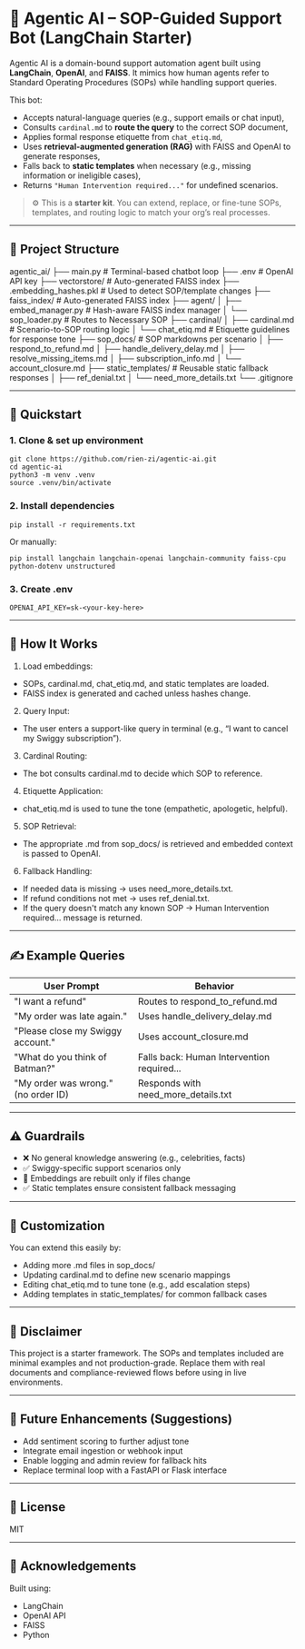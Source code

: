 # 🧠 Agentic AI – SOP-Guided Support Bot (LangChain Starter)

Agentic AI is a domain-bound support automation agent built using **LangChain**, **OpenAI**, and **FAISS**. It mimics how human agents refer to Standard Operating Procedures (SOPs) while handling support queries.

This bot:
- Accepts natural-language queries (e.g., support emails or chat input),
- Consults `cardinal.md` to **route the query** to the correct SOP document,
- Applies formal response etiquette from `chat_etiq.md`,
- Uses **retrieval-augmented generation (RAG)** with FAISS and OpenAI to generate responses,
- Falls back to **static templates** when necessary (e.g., missing information or ineligible cases),
- Returns `"Human Intervention required..."` for undefined scenarios.

> ⚙️ This is a **starter kit**. You can extend, replace, or fine-tune SOPs, templates, and routing logic to match your org’s real processes.

---

## 📁 Project Structure

agentic_ai/
├── main.py # Terminal-based chatbot loop
├── .env # OpenAI API key
├── vectorstore/ # Auto-generated FAISS index
├── .embedding_hashes.pkl # Used to detect SOP/template changes
├── faiss_index/ # Auto-generated FAISS index
├── agent/
│ ├── embed_manager.py # Hash-aware FAISS index manager
│ └── sop_loader.py # Routes to Necessary SOP
├── cardinal/
│ ├── cardinal.md # Scenario-to-SOP routing logic
│ └── chat_etiq.md # Etiquette guidelines for response tone
├── sop_docs/ # SOP markdowns per scenario
│ ├── respond_to_refund.md
│ ├── handle_delivery_delay.md
│ ├── resolve_missing_items.md
│ ├── subscription_info.md
│ └── account_closure.md
├── static_templates/ # Reusable static fallback responses
│ ├── ref_denial.txt
│ └── need_more_details.txt
└── .gitignore

---

## 🚀 Quickstart

### 1. Clone & set up environment

```
git clone https://github.com/rien-zi/agentic-ai.git
cd agentic-ai
python3 -m venv .venv
source .venv/bin/activate
```

### 2. Install dependencies
```
pip install -r requirements.txt
```
Or manually:
```
pip install langchain langchain-openai langchain-community faiss-cpu python-dotenv unstructured
```

### 3. Create .env
```
OPENAI_API_KEY=sk-<your-key-here>
```

---

## 🧠 How It Works
1. Load embeddings:
- SOPs, cardinal.md, chat_etiq.md, and static templates are loaded.
- FAISS index is generated and cached unless hashes change.

2. Query Input:
- The user enters a support-like query in terminal (e.g., “I want to cancel my Swiggy subscription”).

3. Cardinal Routing:
- The bot consults cardinal.md to decide which SOP to reference.

4. Etiquette Application:
- chat_etiq.md is used to tune the tone (empathetic, apologetic, helpful).

5. SOP Retrieval:
- The appropriate .md from sop_docs/ is retrieved and embedded context is passed to OpenAI.

6. Fallback Handling:
- If needed data is missing → uses need_more_details.txt.
- If refund conditions not met → uses ref_denial.txt.
- If the query doesn't match any known SOP → Human Intervention required... message is returned.

---

## ✍️ Example Queries
| User Prompt | Behavior |
| ----------- | ----------- |
| "I want a refund"	| Routes to respond_to_refund.md |
| "My order was late again." | Uses handle_delivery_delay.md |
| "Please close my Swiggy account."	| Uses account_closure.md |
| "What do you think of Batman?" | Falls back: Human Intervention required... |
| "My order was wrong." (no order ID) | Responds with need_more_details.txt |

---

## ⚠️ Guardrails
- ❌ No general knowledge answering (e.g., celebrities, facts)
- ✅ Swiggy-specific support scenarios only
- 🔄 Embeddings are rebuilt only if files change
- ✅ Static templates ensure consistent fallback messaging

---

## 🔧 Customization
You can extend this easily by:
- Adding more .md files in sop_docs/
- Updating cardinal.md to define new scenario mappings
- Editing chat_etiq.md to tune tone (e.g., add escalation steps)
- Adding templates in static_templates/ for common fallback cases

---

## 📜 Disclaimer
This project is a starter framework. The SOPs and templates included are minimal examples and not production-grade. Replace them with real documents and compliance-reviewed flows before using in live environments.

---

## 📂 Future Enhancements (Suggestions)
- Add sentiment scoring to further adjust tone
- Integrate email ingestion or webhook input
- Enable logging and admin review for fallback hits
- Replace terminal loop with a FastAPI or Flask interface

---

## 🪪 License
MIT

---

## 🙌 Acknowledgements
Built using:
- LangChain
- OpenAI API
- FAISS
- Python